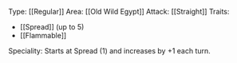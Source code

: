 Type: [[Regular]]
Area: [[Old Wild Egypt]]
Attack: [[Straight]]
Traits:
- [[Spread]] (up to 5)
- [[Flammable]]

Speciality: Starts at Spread (1) and increases by +1 each turn.
